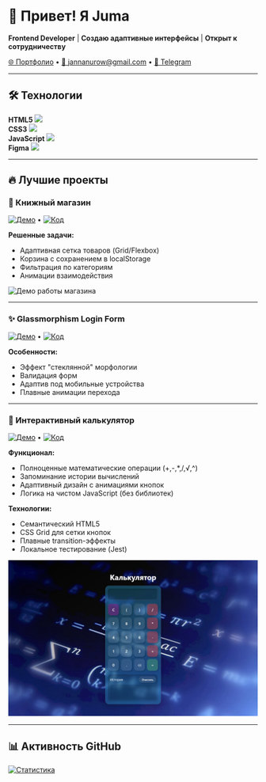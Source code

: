 # 👋 Привет! Я Juma  
**Frontend Developer** | **Создаю адаптивные интерфейсы** | **Открыт к сотрудничеству**

[🌐 Портфолио](https://juma-annanur.github.io) • 
[📧 jannanurow@gmail.com](mailto:jannanurow@gmail.com) • 
[💬 Telegram](https://t.me/your_username)

---

## 🛠 Технологии  
**HTML5** ![](https://progress-bar.dev/90)  
**CSS3**  ![](https://progress-bar.dev/85)  
**JavaScript**  ![](https://progress-bar.dev/75)  
**Figma**  ![](https://progress-bar.dev/80)

---

## 🔥 Лучшие проекты

### 🛒 Книжный магазин
[![Демо](https://img.shields.io/badge/▶_Демо-онлайн-brightgreen)](https://juma-annanur.github.io/juma-bookstore) • 
[![Код](https://img.shields.io/badge/</>-_Исходники-blue)](https://github.com/juma-annanur/juma-bookstore)

**Решенные задачи:**  
- Адаптивная сетка товаров (Grid/Flexbox)  
- Корзина с сохранением в localStorage  
- Фильтрация по категориям  
- Анимации взаимодействия  

![Демо работы магазина](./bookstore-demo.gif)

---

### ✨ Glassmorphism Login Form
[![Демо](https://img.shields.io/badge/▶_Демо-онлайн-brightgreen)](https://juma-annanur.github.io/glassmorphism-login-form/) • 
[![Код](https://img.shields.io/badge/</>-_Исходники-blue)](https://github.com/juma-annanur/glassmorphism-login-form)

**Особенности:**  
- Эффект "стеклянной" морфологии  
- Валидация форм  
- Адаптив под мобильные устройства  
- Плавные анимации перехода  

---
### 🧮 Интерактивный калькулятор
[![Демо](https://img.shields.io/badge/▶_Демо-онлайн-brightgreen)](https://juma-annanur.github.io/Juma-calculator/) • 
[![Код](https://img.shields.io/badge/</>-_Исходники-blue)](https://github.com/juma-annanur/Juma-calculator)

**Функционал:**
- Полноценные математические операции (+,-,*,/,√,^)
- Запоминание истории вычислений
- Адаптивный дизайн с анимациями кнопок
- Логика на чистом JavaScript (без библиотек)

**Технологии:**
- Семантический HTML5
- CSS Grid для сетки кнопок
- Плавные transition-эффекты
- Локальное тестирование (Jest)

![Демо калькулятора](https://github.com/juma-annanur/Juma-calculator/blob/main/%D0%BA%D0%B0%D0%BB%D1%8C%D0%BA%D1%83%D0%BB%D1%8F%D1%82%D0%BE%D1%80.jpg)

---

## 📊 Активность GitHub
[![Статистика](https://github-readme-stats.vercel.app/api?username=juma-annanur&show_icons=true&theme=dark#gh-dark-mode-only)](https://github.com/juma-annanur)
